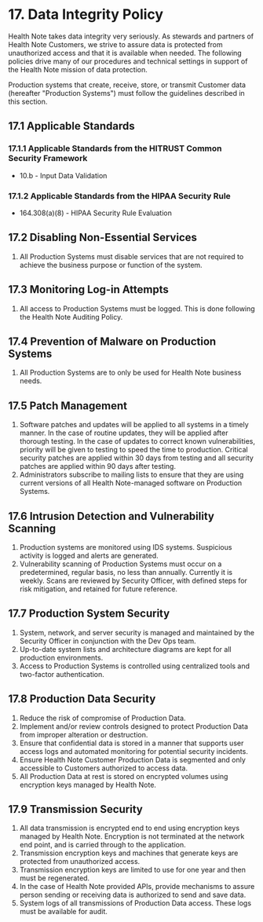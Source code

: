 # 17. Data Integrity Policy

Health Note takes data integrity very seriously. As stewards and partners of Health Note Customers, we strive to assure data is protected from unauthorized access and that it is available when needed. The following policies drive many of our procedures and technical settings in support of the Health Note mission of data protection.

Production systems that create, receive, store, or transmit Customer data (hereafter "Production Systems") must follow the guidelines described in this section.

## 17.1 Applicable Standards

### 17.1.1 Applicable Standards from the HITRUST Common Security Framework

* 10.b - Input Data Validation

### 17.1.2 Applicable Standards from the HIPAA Security Rule

* 164.308(a)(8) - HIPAA Security Rule Evaluation

## 17.2 Disabling Non-Essential Services

1. All Production Systems must disable services that are not required to achieve the business purpose or function of the system.

## 17.3 Monitoring Log-in Attempts

1. All access to Production Systems must be logged. This is done following the Health Note Auditing Policy.

## 17.4 Prevention of Malware on Production Systems

1. All Production Systems are to only be used for Health Note business needs.

## 17.5 Patch Management

1. Software patches and updates will be applied to all systems in a timely manner. In the case of routine updates, they will be applied after thorough testing. In the case of updates to correct known vulnerabilities, priority will be given to testing to speed the time to production. Critical security patches are applied within 30 days from testing and all security patches are applied within 90 days after testing.
2. Administrators subscribe to mailing lists to ensure that they are using current versions of all Health Note-managed software on Production Systems.

## 17.6 Intrusion Detection and Vulnerability Scanning

1. Production systems are monitored using IDS systems. Suspicious activity is logged and alerts are generated.
2. Vulnerability scanning of Production Systems must occur on a predetermined, regular basis, no less than annually. Currently it is weekly. Scans are reviewed by Security Officer, with defined steps for risk mitigation, and retained for future reference.

## 17.7 Production System Security

1. System, network, and server security is managed and maintained by the Security Officer in conjunction with the Dev Ops team.
2. Up-to-date system lists and architecture diagrams are kept for all production environments.
3. Access to Production Systems is controlled using centralized tools and two-factor authentication.

## 17.8 Production Data Security

1. Reduce the risk of compromise of Production Data.
2. Implement and/or review controls designed to protect Production Data from improper alteration or destruction.
3. Ensure that confidential data is stored in a manner that supports user access logs and automated monitoring for potential security incidents.
4. Ensure Health Note Customer Production Data is segmented and only accessible to Customers authorized to access data.
5. All Production Data at rest is stored on encrypted volumes using encryption keys managed by Health Note. 

## 17.9 Transmission Security

1. All data transmission is encrypted end to end using encryption keys managed by Health Note. Encryption is not terminated at the network end point, and is carried through to the application.
2. Transmission encryption keys and machines that generate keys are protected from unauthorized access. 
3. Transmission encryption keys are limited to use for one year and then must be regenerated.
4. In the case of Health Note provided APIs, provide mechanisms to assure person sending or receiving data is authorized to send and save data.
5. System logs of all transmissions of Production Data access. These logs must be available for audit.
